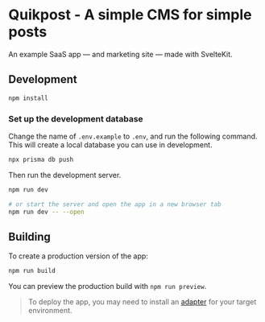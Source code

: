 # Quikpost - A simple CMS for simple posts

An example SaaS app — and marketing site — made with SvelteKit.

## Development

```bash
npm install
```

### Set up the development database

Change the name of `.env.example` to `.env`, and run the following command. This will create a local database you can use in development.

```bash
npx prisma db push
```

Then run the development server.

```bash
npm run dev

# or start the server and open the app in a new browser tab
npm run dev -- --open
```

## Building

To create a production version of the app:

```bash
npm run build
```

You can preview the production build with `npm run preview`.

> To deploy the app, you may need to install an [adapter](https://kit.svelte.dev/docs/adapters) for your target environment.
